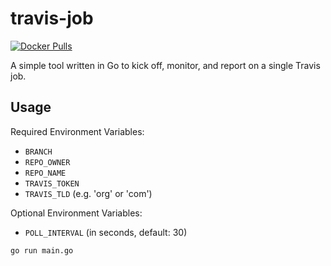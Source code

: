 # travis-job

[![Docker Pulls](https://img.shields.io/docker/pulls/ragurney/travis-job.svg)](https://hub.docker.com/r/ragurney/travis-job/)

A simple tool written in Go to kick off, monitor, and report on a single Travis job.

## Usage
Required Environment Variables:
* `BRANCH`
* `REPO_OWNER`
* `REPO_NAME`
* `TRAVIS_TOKEN`
* `TRAVIS_TLD` (e.g. 'org' or 'com')

Optional Environment Variables:
* `POLL_INTERVAL` (in seconds, default: 30)

`go run main.go`
